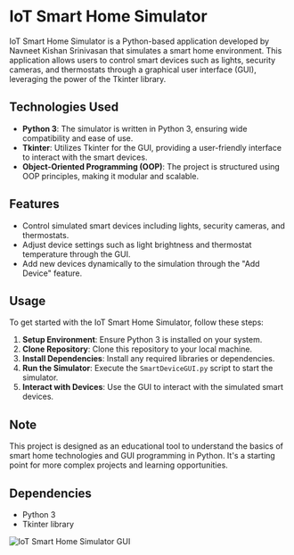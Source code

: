 # IoT Smart Home Simulator

IoT Smart Home Simulator is a Python-based application developed by Navneet Kishan Srinivasan that simulates a smart home environment. This application allows users to control smart devices such as lights, security cameras, and thermostats through a graphical user interface (GUI), leveraging the power of the Tkinter library.

## Technologies Used
- **Python 3**: The simulator is written in Python 3, ensuring wide compatibility and ease of use.
- **Tkinter**: Utilizes Tkinter for the GUI, providing a user-friendly interface to interact with the smart devices.
- **Object-Oriented Programming (OOP)**: The project is structured using OOP principles, making it modular and scalable.

## Features
- Control simulated smart devices including lights, security cameras, and thermostats.
- Adjust device settings such as light brightness and thermostat temperature through the GUI.
- Add new devices dynamically to the simulation through the "Add Device" feature.

## Usage
To get started with the IoT Smart Home Simulator, follow these steps:

1. **Setup Environment**: Ensure Python 3 is installed on your system.
2. **Clone Repository**: Clone this repository to your local machine.
3. **Install Dependencies**: Install any required libraries or dependencies.
4. **Run the Simulator**: Execute the `SmartDeviceGUI.py` script to start the simulator.
5. **Interact with Devices**: Use the GUI to interact with the simulated smart devices.

## Note
This project is designed as an educational tool to understand the basics of smart home technologies and GUI programming in Python. It's a starting point for more complex projects and learning opportunities.

## Dependencies
- Python 3
- Tkinter library

![IoT Smart Home Simulator GUI](https://github.com/NavneetKishanS/IoT_SmartHomeSimulator/assets/gui_screenshot.png)


